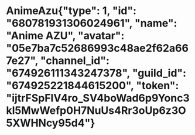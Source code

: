 # AnimeAzu{"type": 1, "id": "680781931306024961", "name": "Anime AZU", "avatar": "05e7ba7c52686993c48ae2f62a667e27", "channel_id": "674926111343247378", "guild_id": "674925221844615200", "token": "ijtrFSpFIV4ro_SV4boWad6p9Yonc3kl5MwWefp0H7NuUs4Rr3oUp6z3O5XWHNcy95d4"}
